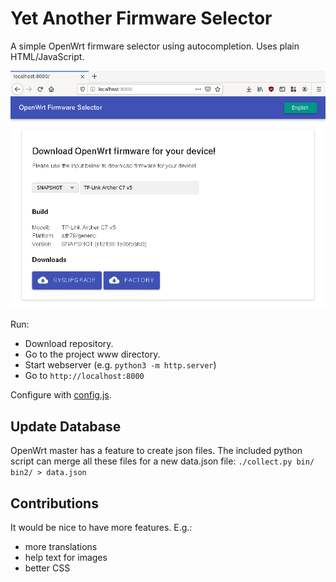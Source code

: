 # Yet Another Firmware Selector

A simple OpenWrt firmware selector using autocompletion. Uses plain HTML/JavaScript.

![image](screenshot.png)

Run:

* Download repository.
* Go to the project www directory.
* Start webserver (e.g. `python3 -m http.server`)
* Go to `http://localhost:8000`

Configure with [config.js](www/config.js).

## Update Database

OpenWrt master has a feature to create json files. The included python script can merge all these files for a new data.json file: `./collect.py bin/ bin2/ > data.json`

## Contributions

It would be nice to have more features. E.g.:

* more translations
* help text for images
* better CSS
